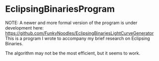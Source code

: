 # EclipsingBinariesProgram

NOTE: A newer and more formal version of the program is under development here: https://github.com/FunkyNoodles/EclipsingBinariesLightCurveGenerator
This is a program I wrote to accompany my brief research on Eclipsing Binaries.

The algorithm may not be the most efficient, but it seems to work.
